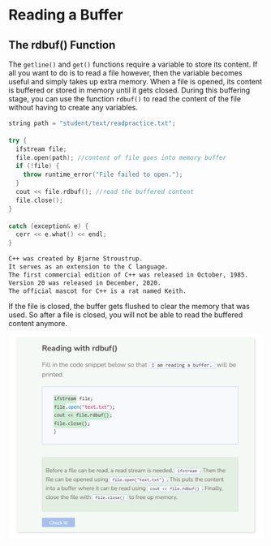 # Reading a Buffer
## The rdbuf() Function
The `getline()` and `get()` functions require a variable to store its content. If all you want to do is to read a file however, then the variable becomes useful and simply takes up extra memory. When a file is opened, its content is buffered or stored in memory until it gets closed. During this buffering stage, you can use the function `rdbuf()` to read the content of the file without having to create any variables.

```cpp
string path = "student/text/readpractice.txt";  

try {
  ifstream file;
  file.open(path); //content of file goes into memory buffer
  if (!file) {
    throw runtime_error("File failed to open.");
  }
  cout << file.rdbuf(); //read the buffered content
  file.close();
}
  
catch (exception& e) {
  cerr << e.what() << endl;
}
```

```
C++ was created by Bjarne Stroustrup.
It serves as an extension to the C language.
The first commercial edition of C++ was released in October, 1985.
Version 20 was released in December, 2020.
The official mascot for C++ is a rat named Keith.
```

If the file is closed, the buffer gets flushed to clear the memory that was used. So after a file is closed, you will not be able to read the buffered content anymore.

![Question 3](_assets/Q3.png)